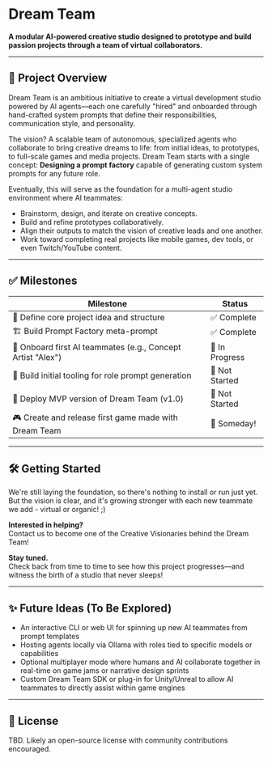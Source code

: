 # Dream Team

**A modular AI-powered creative studio designed to prototype and build passion projects through a team of virtual collaborators.**

---

## 🌟 Project Overview

Dream Team is an ambitious initiative to create a virtual development studio powered by AI agents—each one carefully "hired" and onboarded through hand-crafted system prompts that define their responsibilities, communication style, and personality.

The vision? A scalable team of autonomous, specialized agents who collaborate to bring creative dreams to life: from initial ideas, to prototypes, to full-scale games and media projects. Dream Team starts with a single concept: **Designing a prompt factory** capable of generating custom system prompts for any future role.

Eventually, this will serve as the foundation for a multi-agent studio environment where AI teammates:
- Brainstorm, design, and iterate on creative concepts.
- Build and refine prototypes collaboratively.
- Align their outputs to match the vision of creative leads and one another.
- Work toward completing real projects like mobile games, dev tools, or even Twitch/YouTube content.

---

## ✅ Milestones

| Milestone | Status |
|-----------|--------|
| 🧠 Define core project idea and structure | ✅ Complete |
| 🏗️ Build Prompt Factory meta-prompt | ✅ Complete |
| 🎨 Onboard first AI teammates (e.g., Concept Artist "Alex") | 🔲 In Progress |
| 🧰 Build initial tooling for role prompt generation | 🔲 Not Started |
| 🚀 Deploy MVP version of Dream Team (v1.0) | 🔲 Not Started |
| 🎮 Create and release first game made with Dream Team | 🔲 Someday! |

---

## 🛠 Getting Started

We're still laying the foundation, so there's nothing to install or run just yet. But the vision is clear, and it's growing stronger with each new teammate we add - virtual or organic! ;)

**Interested in helping?**  
Contact us to become one of the Creative Visionaries behind the Dream Team!

**Stay tuned.**  
Check back from time to time to see how this project progresses—and witness the birth of a studio that never sleeps!

---

## ✨ Future Ideas (To Be Explored)

- An interactive CLI or web UI for spinning up new AI teammates from prompt templates  
- Hosting agents locally via Ollama with roles tied to specific models or capabilities  
- Optional multiplayer mode where humans and AI collaborate together in real-time on game jams or narrative design sprints  
- Custom Dream Team SDK or plug-in for Unity/Unreal to allow AI teammates to directly assist within game engines

---

## 📄 License

TBD. Likely an open-source license with community contributions encouraged.


